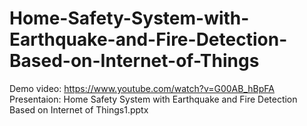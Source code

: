 # Home-Safety-System-with-Earthquake-and-Fire-Detection-Based-on-Internet-of-Things
Demo video: https://www.youtube.com/watch?v=G00AB_hBpFA
Presentaion:  Home Safety System with Earthquake and Fire Detection Based on Internet of Things1.pptx

